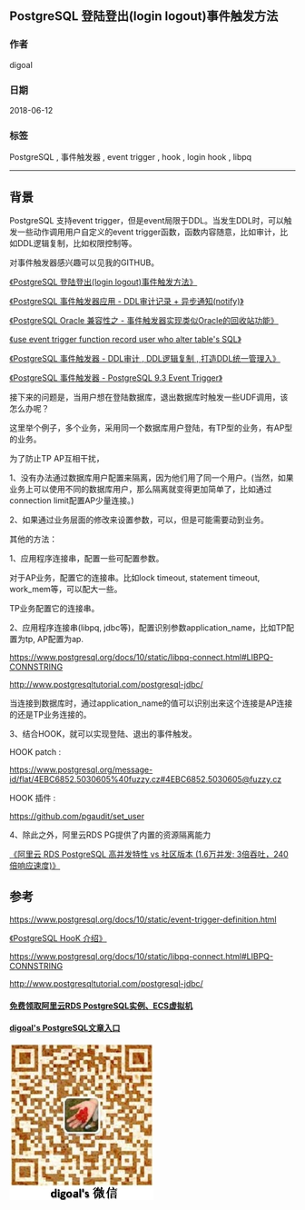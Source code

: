 ## PostgreSQL 登陆登出(login logout)事件触发方法   
                                                           
### 作者                                                           
digoal                                                           
                                                           
### 日期                                                           
2018-06-12                                                         
                                                           
### 标签                                                           
PostgreSQL , 事件触发器 , event trigger , hook , login hook , libpq      
                                                           
----                                                           
                                                           
## 背景       
PostgreSQL 支持event trigger，但是event局限于DDL。当发生DDL时，可以触发一些动作调用用户自定义的event trigger函数，函数内容随意，比如审计，比如DDL逻辑复制，比如权限控制等。  
  
对事件触发器感兴趣可以见我的GITHUB。  
  
[《PostgreSQL 登陆登出(login logout)事件触发方法》](../201806/20180612_02.md)  
  
[《PostgreSQL 事件触发器应用 - DDL审计记录 + 异步通知(notify)》](../201709/20170925_02.md)  
  
[《PostgreSQL Oracle 兼容性之 - 事件触发器实现类似Oracle的回收站功能》](../201504/20150429_01.md)  
  
[《use event trigger function record user who alter table's SQL》](../201412/20141211_02.md)  
  
[《PostgreSQL 事件触发器 - DDL审计 , DDL逻辑复制 , 打造DDL统一管理入》](../201412/20141211_01.md)  
  
[《PostgreSQL 事件触发器 - PostgreSQL 9.3 Event Trigger》](../201303/20130313_01.md)  
  
  
接下来的问题是，当用户想在登陆数据库，退出数据库时触发一些UDF调用，该怎么办呢？  
  
这里举个例子，多个业务，采用同一个数据库用户登陆，有TP型的业务，有AP型的业务。  
  
为了防止TP AP互相干扰，  
  
1、没有办法通过数据库用户配置来隔离，因为他们用了同一个用户。(当然，如果业务上可以使用不同的数据库用户，那么隔离就变得更加简单了，比如通过connection limit配置AP少量连接。)  
  
2、如果通过业务层面的修改来设置参数，可以，但是可能需要动到业务。  
  
其他的方法：  
  
1、应用程序连接串，配置一些可配置参数。  
  
对于AP业务，配置它的连接串。比如lock timeout, statement timeout, work_mem等，可以配大一些。  
  
TP业务配置它的连接串。  
  
2、应用程序连接串(libpq, jdbc等)，配置识别参数application_name，比如TP配置为tp, AP配置为ap.  
  
https://www.postgresql.org/docs/10/static/libpq-connect.html#LIBPQ-CONNSTRING  
  
http://www.postgresqltutorial.com/postgresql-jdbc/  
  
当连接到数据库时，通过application_name的值可以识别出来这个连接是AP连接的还是TP业务连接的。  
  
3、结合HOOK，就可以实现登陆、退出的事件触发。  
  
HOOK patch :   
  
https://www.postgresql.org/message-id/flat/4EBC6852.5030605%40fuzzy.cz#4EBC6852.5030605@fuzzy.cz  
    
HOOK 插件 :   
  
https://github.com/pgaudit/set_user  
  
4、除此之外，阿里云RDS PG提供了内置的资源隔离能力  
  
[《阿里云 RDS PostgreSQL 高并发特性 vs 社区版本 (1.6万并发: 3倍吞吐，240倍响应速度)》](../201805/20180505_07.md)  
  
## 参考  
https://www.postgresql.org/docs/10/static/event-trigger-definition.html  
  
[《PostgreSQL HooK 介绍》](../201805/20180517_01.md)    
  
https://www.postgresql.org/docs/10/static/libpq-connect.html#LIBPQ-CONNSTRING  
  
http://www.postgresqltutorial.com/postgresql-jdbc/  
    
  
  
  
  
  
  
  
  
  
  
  
  
  
#### [免费领取阿里云RDS PostgreSQL实例、ECS虚拟机](https://free.aliyun.com/ "57258f76c37864c6e6d23383d05714ea")
  
  
#### [digoal's PostgreSQL文章入口](https://github.com/digoal/blog/blob/master/README.md "22709685feb7cab07d30f30387f0a9ae")
  
  
![digoal's weixin](../pic/digoal_weixin.jpg "f7ad92eeba24523fd47a6e1a0e691b59")
  
  
  
  
  
  
  
